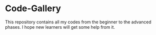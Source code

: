 # Code-Gallery
This repository contains all my codes from the beginner to the advanced phases. 
I hope new learners will get some help from it.

